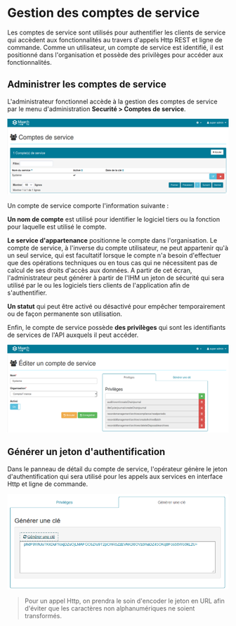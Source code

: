 Gestion des comptes de service
===============================
Les comptes de service sont utilisés pour authentifier les clients de service qui accèdent 
aux fonctionnalités au travers d'appels Http REST et ligne de commande. 
Comme un utilisateur, un compte de service est identifié, il est positionné dans l'organisation 
et possède des privilèges pour accéder aux fonctionnalités.

## Administrer les comptes de service
L'administrateur fonctionnel accède à la gestion des comptes de service 
par le menu d'administration **Securité > Comptes de service**.

![Comptes de service](media/comptes_service.png)

Un compte de service comporte l'information suivante :

**Un nom de compte** est utilisé pour identifier le logiciel tiers ou la fonction pour laquelle est utilisé le compte.

**Le service d'appartenance** positionne le compte dans l'organisation. 
Le compte de service, à l'inverse du compte utilisateur, ne peut appartenir qu'à un seul service, 
qui est facultatif lorsque le compte n'a besoin d'effectuer que des opérations techniques ou en tous cas 
qui ne nécessitent pas de calcul de ses droits d'accès aux données.
A partir de cet écran, l'administrateur peut générer à partir de l'IHM un jeton de sécurité qui sera 
utilisé par le ou les logiciels tiers clients de l'application afin de s'authentifier.

**Un statut** qui peut être activé ou désactivé pour empêcher temporairement ou de façon permanente 
son utilisation.

Enfin, le compte de service possède **des privilèges** qui sont les identifiants de services de l'API auxquels 
il peut accéder. 

![Compte de service](media/compte_service_modification.png)

## Générer un jeton d'authentification
Dans le panneau de détail du compte de service, l'opérateur génère le jeton d'authentification 
qui sera utilisé pour les appels aux services en interface Http et ligne de commande. 

![Compte de service](media/compte_service_jeton.png)

> Pour un appel Http, on prendra le soin d'encoder le jeton en URL afin d'éviter que les caractères 
> non alphanumériques ne soient transformés.
